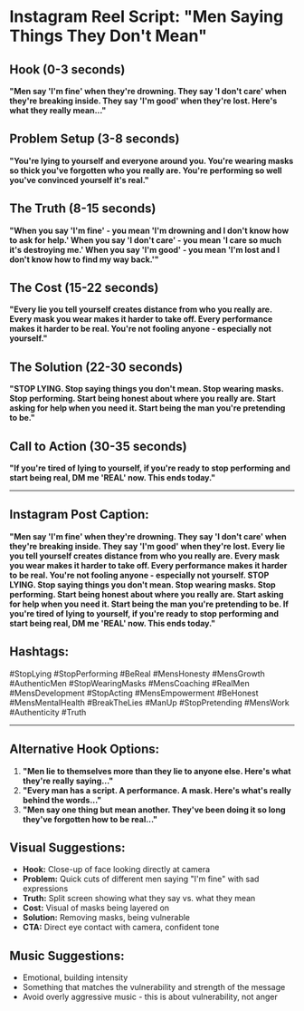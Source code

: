 # Instagram Reel Script: "Men Saying Things They Don't Mean"

## Hook (0-3 seconds)
**"Men say 'I'm fine' when they're drowning. They say 'I don't care' when they're breaking inside. They say 'I'm good' when they're lost. Here's what they really mean..."**

## Problem Setup (3-8 seconds)
**"You're lying to yourself and everyone around you. You're wearing masks so thick you've forgotten who you really are. You're performing so well you've convinced yourself it's real."**

## The Truth (8-15 seconds)
**"When you say 'I'm fine' - you mean 'I'm drowning and I don't know how to ask for help.' When you say 'I don't care' - you mean 'I care so much it's destroying me.' When you say 'I'm good' - you mean 'I'm lost and I don't know how to find my way back.'"**

## The Cost (15-22 seconds)
**"Every lie you tell yourself creates distance from who you really are. Every mask you wear makes it harder to take off. Every performance makes it harder to be real. You're not fooling anyone - especially not yourself."**

## The Solution (22-30 seconds)
**"STOP LYING. Stop saying things you don't mean. Stop wearing masks. Stop performing. Start being honest about where you really are. Start asking for help when you need it. Start being the man you're pretending to be."**

## Call to Action (30-35 seconds)
**"If you're tired of lying to yourself, if you're ready to stop performing and start being real, DM me 'REAL' now. This ends today."**

---

## Instagram Post Caption:
**"Men say 'I'm fine' when they're drowning. They say 'I don't care' when they're breaking inside. They say 'I'm good' when they're lost. Every lie you tell yourself creates distance from who you really are. Every mask you wear makes it harder to take off. Every performance makes it harder to be real. You're not fooling anyone - especially not yourself. STOP LYING. Stop saying things you don't mean. Stop wearing masks. Stop performing. Start being honest about where you really are. Start asking for help when you need it. Start being the man you're pretending to be. If you're tired of lying to yourself, if you're ready to stop performing and start being real, DM me 'REAL' now. This ends today."**

## Hashtags:
#StopLying #StopPerforming #BeReal #MensHonesty #MensGrowth #AuthenticMen #StopWearingMasks #MensCoaching #RealMen #MensDevelopment #StopActing #MensEmpowerment #BeHonest #MensMentalHealth #BreakTheLies #ManUp #StopPretending #MensWork #Authenticity #Truth

---

## Alternative Hook Options:
1. **"Men lie to themselves more than they lie to anyone else. Here's what they're really saying..."**
2. **"Every man has a script. A performance. A mask. Here's what's really behind the words..."**
3. **"Men say one thing but mean another. They've been doing it so long they've forgotten how to be real..."**

## Visual Suggestions:
- **Hook:** Close-up of face looking directly at camera
- **Problem:** Quick cuts of different men saying "I'm fine" with sad expressions
- **Truth:** Split screen showing what they say vs. what they mean
- **Cost:** Visual of masks being layered on
- **Solution:** Removing masks, being vulnerable
- **CTA:** Direct eye contact with camera, confident tone

## Music Suggestions:
- Emotional, building intensity
- Something that matches the vulnerability and strength of the message
- Avoid overly aggressive music - this is about vulnerability, not anger